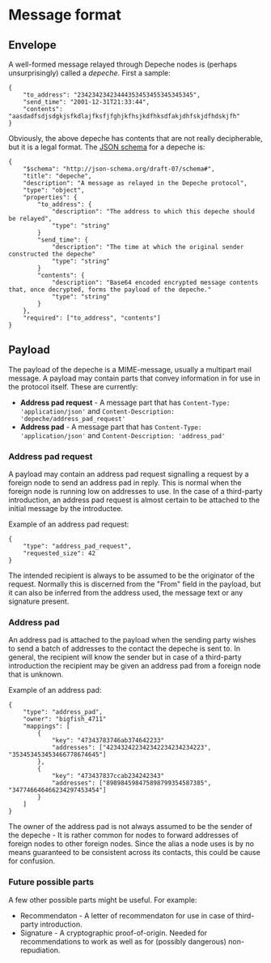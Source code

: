 # Message format

## Envelope

A well-formed message relayed through Depeche nodes is (perhaps unsurprisingly)
called a *depeche*. First a sample:

```
{
    "to_address": "23423423423444353453455345345345",
    "send_time": "2001-12-31T21:33:44",
    "contents": "aasdadfsdjsdgkjsfkdlajfksfjfghjkfhsjkdfhksdfakjdhfskjdfhdskjfh"
}
```

Obviously, the above depeche has contents that are not really decipherable, but
it is a legal format. The [JSON schema](http://json-schema.org) for a depeche is:

```
{
    "$schema": "http://json-schema.org/draft-07/schema#",
    "title": "depeche",
    "description": "A message as relayed in the Depeche protocol",
    "type": "object",
    "properties": {
        "to_address": {
            "description": "The address to which this depeche should be relayed",
            "type": "string"
        }
        "send_time": {
            "description": "The time at which the original sender constructed the depeche"
            "type": "string"
        }
        "contents": {
            "description": "Base64 encoded encrypted message contents that, once decrypted, forms the payload of the depeche."
            "type": "string"
        }
    },
    "required": ["to_address", "contents"]
}
```

## Payload

The payload of the depeche is a MIME-message, usually a multipart mail message. A payload may
contain parts that convey information in for use in the protocol itself. These are currently:

* **Address pad request** - A message part that has `Content-Type: 'application/json'` and
  `Content-Description: 'depeche/address_pad_request'`
* **Address pad** - A message part that has `Content-Type: 'application/json'` and
  `Content-Description: 'address_pad'`

### Address pad request

A payload may contain an address pad request signalling a request by a foreign node to send an
address pad in reply. This is normal when the foreign node is running low on addresses to use.
In the case of a third-party introduction, an address pad request is almost certain to be attached
to the initial message by the introductee.

Example of an address pad request:
```
{
    "type": "address_pad_request",
    "requested_size": 42
}
```

The intended recipient is always to be assumed to be the originator of the request. Normally this
is discerned from the "From" field in the payload, but it can also be inferred from the address
used, the message text or any signature present.

### Address pad

An address pad is attached to the payload when the sending party wishes to send a batch of
addresses to the contact the depeche is sent to. In general, the recipient will know the sender but
in case of a third-party introduction the recipient may be given an address pad from a foreign node
that is unknown.

Example of an address pad:
```
{
    "type": "address_pad",
    "owner": "bigfish_4711"
    "mappings": [
        {
            "key": "47343783746ab374642233"
            "addresses": ["423432422342342234234234223", "353453453453466778674645"]
        },
        {
            "key": "473437837ccab234242343"
            "addresses": ["898984598475898799354587385", "347746646466234297453454"]
        }
    ]
}
```

The owner of the address pad is not always assumed to be the sender of the depeche - It is rather
common for nodes to forward addresses of foreign nodes to other foreign nodes. Since the alias a node
uses is by no means guaranteed to be consistent across its contacts, this could be cause for
confusion.

### Future possible parts

A few other possible parts might be useful. For example:

* Recommendaton - A letter of recommendaton for use in case of third-party introduction.
* Signature - A cryptographic proof-of-origin. Needed for recommendations to work as well as for
  (possibly dangerous) non-repudiation.